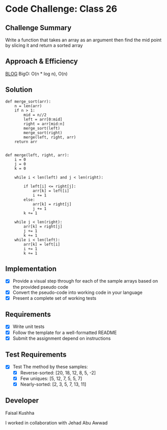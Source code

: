 # Code Challenge: Class 26

## Challenge Summary

Write a function that takes an array as an argument then find the mid point by slicing it and return a sorted array

## Approach & Efficiency

[BLOG](BLOG.md)
BigO: O(n \* log n), O(n)

## Solution

```
def merge_sort(arr):
    n = len(arr)
    if n > 1:
        mid = n//2
        left = arr[0:mid]
        right = arr[mid:n]
        merge_sort(left)
        merge_sort(right)
        merge(left, right, arr)
    return arr


def merge(left, right, arr):
    i = 0
    j = 0
    k = 0

    while i < len(left) and j < len(right):

        if left[i] <= right[j]:
            arr[k] = left[i]
            i += 1
        else:
            arr[k] = right[j]
            j += 1
        k += 1

    while j < len(right):
        arr[k] = right[j]
        j += 1
        k += 1
    while i < len(left):
        arr[k] = left[i]
        i += 1
        k += 1
```

## Implementation

-   [x] Provide a visual step through for each of the sample arrays based on the provided pseudo code
-   [x] Convert the pseudo-code into working code in your language
-   [x] Present a complete set of working tests

## Requirements

-   [x] Write unit tests
-   [x] Follow the template for a well-formatted README
-   [x] Submit the assignment depend on instructions

## Test Requirements

-   [x] Test The method by these samples:
    -   [x] Reverse-sorted: [20, 18, 12, 8, 5, -2]
    -   [x] Few uniques: [5, 12, 7, 5, 5, 7]
    -   [x] Nearly-sorted: [2, 3, 5, 7, 13, 11]

## Developer

Faisal Kushha

I worked in collaboration with Jehad Abu Awwad
